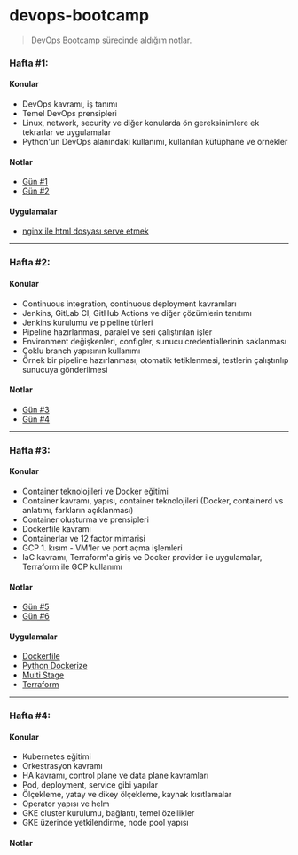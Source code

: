 # devops-bootcamp

> DevOps Bootcamp sürecinde aldığım notlar.

### Hafta #1:

#### Konular
* DevOps kavramı, iş tanımı
* Temel DevOps prensipleri
* Linux, network, security ve diğer konularda ön gereksinimlere ek tekrarlar ve uygulamalar
* Python'un DevOps alanındaki kullanımı, kullanılan kütüphane ve örnekler

#### Notlar
* [Gün #1](day-1/README.md)
* [Gün #2](day-2/README.md)

#### Uygulamalar
* [nginx ile html dosyası serve etmek](homeworks/nginx-html/README.md)

- - - -

### Hafta #2:

#### Konular
* Continuous integration, continuous deployment kavramları
* Jenkins, GitLab CI, GitHub Actions ve diğer çözümlerin tanıtımı
* Jenkins kurulumu ve pipeline türleri
* Pipeline hazırlanması, paralel ve seri çalıştırılan işler
* Environment değişkenleri, configler, sunucu credentiallerinin saklanması
* Çoklu branch yapısının kullanımı
* Örnek bir pipeline hazırlanması, otomatik tetiklenmesi, testlerin çalıştırılıp sunucuya gönderilmesi

#### Notlar
* [Gün #3](day-3/README.md)
* [Gün #4](day-4/README.md)

- - - -

### Hafta #3:

#### Konular
* Container teknolojileri ve Docker eğitimi
* Container kavramı, yapısı, container teknolojileri (Docker, containerd vs anlatımı, farkların açıklanması)
* Container oluşturma ve prensipleri
* Dockerfile kavramı
* Containerlar ve 12 factor mimarisi
* GCP 1. kısım -  VM'ler ve port açma işlemleri
* IaC kavramı, Terraform'a giriş ve Docker provider ile uygulamalar, Terraform ile GCP kullanımı

#### Notlar
* [Gün #5](day-5/README.md)
* [Gün #6](day-6/README.md)

#### Uygulamalar
* [Dockerfile](day-6/dockerfile/Dockerfile)
* [Python Dockerize](day-day-6/python-dockerize)
* [Multi Stage](day-6/multi-stage)
* [Terraform](day-6/terraform)
- - - -

### Hafta #4:

#### Konular
* Kubernetes eğitimi
* Orkestrasyon kavramı
* HA kavramı, control plane ve data plane kavramları
* Pod, deployment, service gibi yapılar
* Ölçekleme, yatay ve dikey ölçekleme, kaynak kısıtlamalar
* Operator yapısı ve helm
* GKE cluster kurulumu, bağlantı, temel özellikler
* GKE üzerinde yetkilendirme, node pool yapısı

#### Notlar